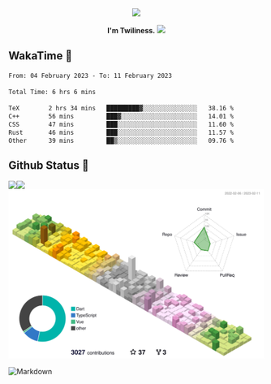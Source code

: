 <div align="center">
<img src="https://images.weserv.nl/?url=avatars.githubusercontent.com/u/10475770?v=4&h=360&w=360&fit=cover&mask=circle&maxage=7d"/>
</div>

<div align="center">

**I'm Twiliness.** <a href="https://github.com/DarkHighness"><img src="https://media.giphy.com/media/hvRJCLFzcasrR4ia7z/giphy.gif" width="5%"></a>

</div>

## WakaTime 🧐

<!--START_SECTION:waka-->

```text
From: 04 February 2023 - To: 11 February 2023

Total Time: 6 hrs 6 mins

TeX        2 hrs 34 mins   █████████▓░░░░░░░░░░░░░░░   38.16 %
C++        56 mins         ███▓░░░░░░░░░░░░░░░░░░░░░   14.01 %
CSS        47 mins         ███░░░░░░░░░░░░░░░░░░░░░░   11.60 %
Rust       46 mins         ███░░░░░░░░░░░░░░░░░░░░░░   11.57 %
Other      39 mins         ██▒░░░░░░░░░░░░░░░░░░░░░░   09.76 %
```

<!--END_SECTION:waka-->

## Github Status 🥰

<div> 
	<a href="https://github.com/DarkHighness">
		<img align="left" src="https://github-readme-stats-woad-zeta-10.vercel.app/api?username=DarkHighness&show_icons=true&icon_color=805AD5&text_color=718096&bg_color=ffffff&hide_border=true&count_private=true" />
	</a>
	<a href="https://github.com/DarkHighness">
		<img align="left" src="https://github-readme-stats-woad-zeta-10.vercel.app/api/top-langs/?username=DarkHighness&show_icons=true&icon_color=805AD5&text_color=718096&bg_color=ffffff&hide_border=true&count_private=true">
	</a>
</div>

![3D-Profile](https://raw.githubusercontent.com/DarkHighness/DarkHighness/master/profile-3d-contrib/profile-south-season-animate.svg)



 ![Markdown](https://img.shields.io/badge/markdown%20💘-%23000000.svg?style=for-the-badge&logo=markdown&logoColor=white)
